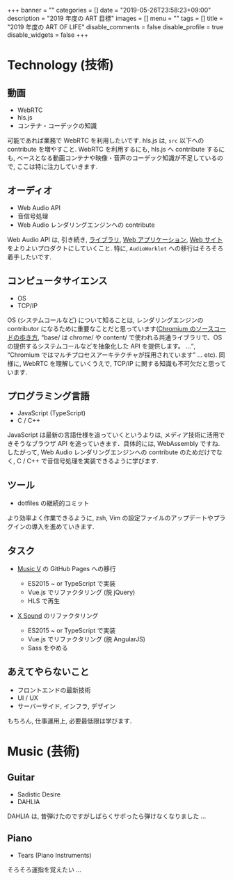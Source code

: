 +++
banner = ""
categories = []
date = "2019-05-26T23:58:23+09:00"
description = "2019 年度の ART 目標"
images = []
menu = ""
tags = []
title = "2019 年度の ART OF LIFE"
disable_comments = false
disable_profile = true
disable_widgets = false
+++

# Technology (技術)

## 動画

- WebRTC
- hls.js
- コンテナ・コーデックの知識

可能であれば業務で WebRTC を利用したいです.
hls.js は, `src` 以下への contribute を増やすこと.
WebRTC を利用するにも, hls.js へ contribute するにも, ベースとなる動画コンテナや映像・音声のコーデック知識が不足しているので, ここは特に注力していきます.

## オーディオ

- Web Audio API
- 音信号処理
- Web Audio レンダリングエンジンへの contribute

Web Audio API は, 引き続き, [ライブラリ](https://xsound.jp/), [Web アプリケーション](https://xsound.app/), [Web サイト](https://web-sounder.net/) をよりよいプロダクトにしていくこと. 特に, `AudioWorklet` への移行はそろそろ着手したいです.

## コンピュータサイエンス

- OS
- TCP/IP

OS (システムコールなど) について知ることは, レンダリングエンジンの contributor になるために重要なことだと思っています([Chromium のソースコードの歩き方](https://nhiroki.jp/2017/12/01/chromium-sourcecode), <q>base/ は chrome/ や content/ で使われる共通ライブラリで、OS の提供するシステムコールなどを抽象化した API を提供します。 ...</q>, <q>Chromium ではマルチプロセスアーキテクチャが採用されています</q> ... etc). 同様に, WebRTC を理解していくうえで, TCP/IP に関する知識も不可欠だと思っています.

## プログラミング言語

- JavaScript (TypeScript)
- C / C++

JavaScript は最新の言語仕様を追っていくというよりは, メディア技術に活用できそうなブラウザ API を追っていきます．具体的には, WebAssembly ですね. したがって, Web Audio レンダリングエンジンへの contribute のためだけでなく, C / C++ で音信号処理を実装できるように学びます.

## ツール

- dotfiles の継続的コミット

より効率よく作業できるように, zsh, Vim の設定ファイルのアップデートやプラグインの導入を進めていきます.

## タスク

- [Music V](https://weblike-curtaincall.ssl-lolipop.jp/portfolio-music-v/) の GitHub Pages への移行
  - ES2015 ~ or TypeScript で実装
  - Vue.js でリファクタリング (脱 jQuery)
  - HLS で再生

- [X Sound](https://xsound.app/) のリファクタリング
  - ES2015 ~ or TypeScript で実装
  - Vue.js でリファクタリング (脱 AngularJS)
  - Sass をやめる

## あえてやらないこと

- フロントエンドの最新技術
- UI / UX
- サーバーサイド, インフラ, デザイン

もちろん, 仕事運用上, 必要最低限は学びます.

# Music (芸術)

## Guitar

- Sadistic Desire
- DAHLIA

DAHLIA は, 昔弾けたのですがしばらくサボったら弾けなくなりました ...

## Piano

- Tears (Piano Instruments)

そろそろ運指を覚えたい ...
